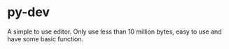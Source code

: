 # py-dev
A simple to use editor. Only use less than 10 million bytes, easy to use and have some basic function.
